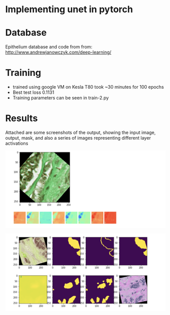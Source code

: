 # Implementing unet in pytorch
# Database
Epithelium database and code from from: http://www.andrewjanowczyk.com/deep-learning/

# Training
* trained using google VM on Kesla T80 took ~30 minutes for 100 epochs
* Best test loss 0.1131
* Training parameters can be seen in train-2.py

# Results
Attached are some screenshots of the output, showing the input image, output, mask, and also a series of images representing different layer activations 

![Screenshot](https://raw.githubusercontent.com/awoloshuk/IUSM/Unet/activations.png?raw=true "Optional Title")

![Screenshot](https://raw.githubusercontent.com/awoloshuk/IUSM/Unet/output.png?raw=true "Optional Title")
